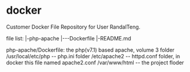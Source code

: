 # docker
Customer Docker File Repository for User RandalTeng.

file list:
|-php-apache
|---Dockerfile
|-README.md

php-apache/Dockerfile:
the php(v7.1) based apache, volume 3 folder
/usr/local/etc/php -- php.ini folder
/etc/apache2       -- httpd.conf folder, in docker this file named apache2.conf
/var/www/html      -- the project floder
